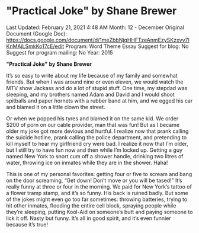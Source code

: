 # "Practical Joke" by Shane Brewer

Last Updated: February 21, 2021 4:48 AM
Month: 12 - December
Original Document (Google Doc): https://docs.google.com/document/d/1meZbbNjqHHFTzeAnmEzySKzxvv7lKnMAjLSmkKo17cE/edit
Program: Word Theme Essay
Suggest for blog: No
Suggest for program mailing: No
Year: 2015

**"Practical Joke"** **by Shane Brewer**

It’s so easy to write about my life because of my family and somewhat friends. But when I was around nine or even eleven, we would watch the MTV show Jackass and do a lot of stupid stuff. One time, my stepdad was sleeping, and my brothers named Adam and David and I would shoot spitballs and paper hornets with a rubber band at him, and we egged his car and blamed it on a little clown the street.

Or when we popped his tyres and blamed it on the same kid. We order $200 of porn on our cable provider, man that was fun! But as I became older my joke got more devious and hurtful. I realize now that prank calling the suicide hotline, prank calling the police department, and pretending to kill myself to hear my girlfriend cry were bad. I realize it now that I’m older, but I still try to have fun now and then while I’m locked up. Getting a guy named New York to snort cum off a shower handle, drinking two litres of water, throwing ice on inmates while they are in the shower. Haha!

This is one of my personal favorites: getting four or five to scream and bang on the door screaming, “Get down! Don’t move or you will be tased!” It’s really funny at three or four in the morning. We paid for New York’s tattoo of a flower tramp stamp, and it’s so funny. His back is ruined badly. But some of the jokes might even go too far sometimes: throwing batteries, trying to hit other inmates, flooding the entire cell block, spraying people while they’re sleeping, putting Kool-Aid on someone’s butt and paying someone to lick it off. Nasty but funny. It’s all in good spirit, and it’s even funnier because it’s true!